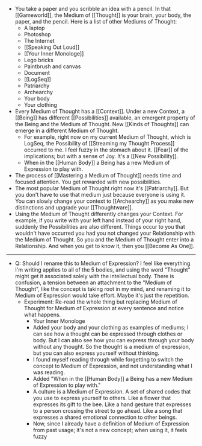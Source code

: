 - You take a paper and you scribble an idea with a pencil. In that [[Gameworld]], the Medium of [[Thought]] is your brain, your body, the paper, and the pencil. Here is a list of other Mediums of Thought:
	- A laptop
	- Photoshop
	- The Internet
	- [[Speaking Out Loud]]
	- [[Your Inner Monologe]]
	- Lego bricks
	- Paintbrush and canvas
	- Document
	- [[LogSeq]]
	- Patriarchy
	- Archearchy
	- Your body
	- Your clothing
- Every Medium of Thought has a [[Context]]. Under a new Context, a [[Being]] has different [[Possibilities]] available, an emergent property of the Being and the Medium of Thought. New [[Kinds of Thoughts]] can emerge in a different Medium of Thought.
	- For example, right now on my current Medium of Thought, which is LogSeq, the Possibility of [[Streaming my Thought Process]] occurred to me. I feel fuzzy in the stomach about it. [[Fear]] of the implications; but with a sense of Joy. It's a [[New Possibility]].
	- When in the [[Human Body]] a Being has a new Medium of Expression to play with.
- The process of [[Mastering a Medium of Thought]] needs time and focused attention. You get rewarded with new possibilities.
- The most popular Medium of Thought right now it's [[Patriarchy]]. But you don't have to use that medium just because everyone is using it. You can slowly change your context to [[Archearchy]] as you make new distinctions and upgrade your [[Thoughtware]].
- Using the Medium of Thought differently changes your Context. For example, if you write with your left hand instead of your right hand, suddenly the Possibilities are also different. Things occur to you that wouldn't have occurred you had you not changed your Relationship with the Medium of Thought. So you and the Medium of Thought enter into a Relationship. And when you get to know it, then you [[Become As One]].
- ----
- Q: Should I rename this to Medium of Expression? I feel like everything I'm writing applies to all of the 5 bodies, and using the word "Thought" might get it associated solely with the intellectual body. There is confusion, a tension between an attachment to the "Medium of Thought", like the concept is taking root in my mind, and renaming it to Medium of Expression would take effort. Maybe it's just the repetition.
	- Experiment: Re-read the whole thing but replacing Medium of Thought for Medium of Expression at every sentence and notice what happens.
		- Your Inner Monologe
		- Added your body and your clothing as examples of mediums; I can see how a thought can be expressed through clothes or body. But I can also see how you can express through your body without any thought. So the thought is a medium of expression, but you can also express yourself without thinking.
		- I found myself reading through while forgetting to switch the concept to Medium of Expression, and not understanding what I was reading.
		- Added "When in the [[Human Body]] a Being has a new Medium of Expression to play with."
		- A culture is a Medium of Expression. A set of shared codes that you use to express yourself to others. Like a flower that expresses its gift to the bee. Like a hand gesture that expresses to a person crossing the street to go ahead. Like a song that expresses a shared emotional connection to other beings.
		- Now, since I already have a definition of Medium of Expression from past usage; it's not a new concept; when using it, it feels fuzzy